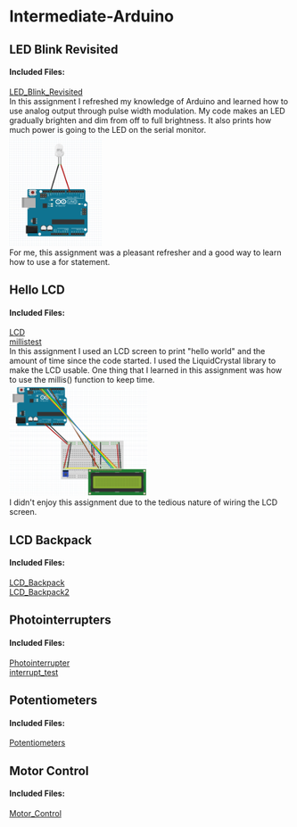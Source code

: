 # Intermediate-Arduino

## LED Blink Revisited
#### Included Files:
<a href="LED_Blink_Revisited/LED_Blink_Revisited.ino">LED_Blink_Revisited</a> <br/>
In this assignment I refreshed my knowledge of Arduino and learned how to use analog output through pulse width modulation. My code makes an LED gradually brighten and dim from off to full brightness. It also prints how much power is going to the LED on the serial monitor.<br/>
<IMG SRC="FritzingDiagrams/LED_Blink_RevisitedScreenshot.PNG"  width="166" height="200"> <br/>
For me, this assignment was a pleasant refresher and a good way to learn how to use a for statement.

## Hello LCD
#### Included Files:
<a href="LCD/LCD.ino">LCD</a> <br/>
<a href="millistest/millistest.ino">millistest</a> <br/>
In this assignment I used an LCD screen to print "hello world" and the amount of time since the code started. I used the LiquidCrystal library to make the LCD usable. One thing that I learned in this assignment was how to use the millis() function to keep time. 
<br/>
<IMG SRC="FritzingDiagrams/Hello_LCDScreenshot.PNG"  width="248" height="200"> <br/>
I didn't enjoy this assignment due to the tedious nature of wiring the LCD screen.
## LCD Backpack
#### Included Files:
<a href="LCD_Backpack/LCD_Backpack.ino">LCD_Backpack</a> <br/>
<a href="LCD_Backpack2/LCD_Backpack2.ino">LCD_Backpack2</a> <br/>

## Photointerrupters
#### Included Files:
<a href="Photointerrupter/Photointerrupter.ino">Photointerrupter</a> <br/>
<a href="interrupt_test/interrupt_test.ino">interrupt_test</a> <br/>
## Potentiometers
#### Included Files:
<a href="Potentiometers/Potentiometers.ino">Potentiometers</a> <br/>

## Motor Control
#### Included Files:
<a href="Motor_Control/Motor_Control.ino">Motor_Control</a> <br/>




<a href=""></a> <br/>
